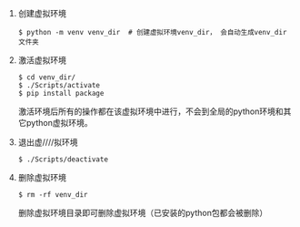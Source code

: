 1. 创建虚拟环境

   ```shell
   $ python -m venv venv_dir  # 创建虚拟环境venv_dir， 会自动生成venv_dir文件夹
   ```

2. 激活虚拟环境

   ```shell
   $ cd venv_dir/
   $ ./Scripts/activate
   $ pip install package
   ```

   激活环境后所有的操作都在该虚拟环境中进行，不会到全局的python环境和其它python虚拟环境。

3. 退出虚////拟环境

   ```shell
   $ ./Scripts/deactivate
   ```

4. 删除虚拟环境

   ```shell
   $ rm -rf venv_dir
   ```

   删除虚拟环境目录即可删除虚拟环境（已安装的python包都会被删除）